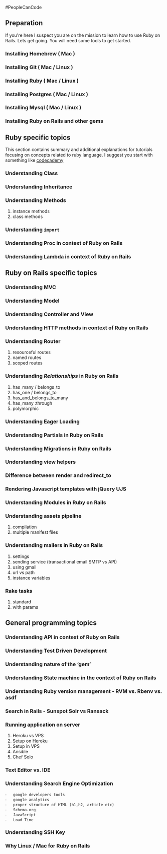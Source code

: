 #PeopleCanCode


## Preparation
If you're here I suspect you are on the mission to learn how to use Ruby on Rails. Lets get going. You will need some tools to get started.


### Installing Homebrew ( Mac )

### Installing Git ( Mac / Linux )

### Installing Ruby ( Mac / Linux )

### Installing Postgres  ( Mac / Linux )

### Installing Mysql ( Mac / Linux )

### Installing Ruby on Rails and other gems


## Ruby specific topics
This section contains summary and additional explanations for tutorials focusing on concepts related to ruby language.
I suggest you start with something like [codecademy](https://www.codecademy.com/learn/ruby)


### Understanding Class

### Understanding Inheritance

### Understanding Methods
1. instance methods
2. class methods

### Understanding `import`

### Understanding Proc in context of Ruby on Rails

### Understanding Lambda in context of Ruby on Rails




## Ruby on Rails specific topics

### Understanding MVC

### Understanding Model

### Understanding Controller and View

### Understanding HTTP methods in context of Ruby on Rails

### Understanding Router
1. resourceful routes
2. named routes
3. scoped routes

### Understanding *Relationships* in Ruby on Rails
1. has_many / belongs_to
2. has_one / belongs_to
3. has_and_belongs_to_many
4. has_many :through
5. polymorphic

### Understanding Eager Loading

### Understanding Partials in Ruby on Rails

### Understanding Migrations in Ruby on Rails

### Understanding view helpers

### Difference between render and redirect_to

### Rendering Javascript templates with jQuery UJS

### Understanding Modules in Ruby on Rails

### Understanding assets pipeline
1. compilation
2. multiple manifest files

### Understanding mailers in Ruby on Rails
1. settings
2. sending service (transactional email SMTP vs API)
3. using gmail
4. url vs path
5. instance variables

### Rake tasks
1. standard
2. with params





## General programming topics

### Understanding API in context of Ruby on Rails

### Understanding Test Driven Development

### Understanding nature of the ‘gem’

### Understanding State machine in the context of Ruby on Rails

### Understanding Ruby version management - RVM vs. Rbenv vs. asdf

### Search in Rails - Sunspot Solr vs Ransack

### Running application on server
1. Heroku vs VPS
2. Setup on Heroku
3. Setup in VPS
4. Ansible
5. Chef Solo

### Text Editor vs. IDE

### Understanding Search Engine Optimization
	⁃	google developers tools
	⁃	google analytics
	⁃	proper structure of HTML (h1,h2, article etc)
	⁃	Schema.org
	⁃	JavaScript
	⁃	Load Time

### Understanding SSH Key

### Why Linux / Mac for Ruby on Rails



